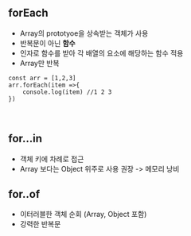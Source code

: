 ## forEach 

- Array의 prototyoe을 상속받는 객체가 사용
- 반복문이 아닌 **함수**
- 인자로 함수를 받아 각 배열의 요소에 해당하는 함수 적용
- Array만 반복

```
const arr = [1,2,3]
arr.forEach(item =>{
    console.log(item) //1 2 3
})
```
<br>

## for...in

- 객체 키에 차례로 접근
- Array 보다는 Object 위주로 사용 권장 -> 메모리 낭비


## for..of
- 이터러블한 객체 순회 (Array, Object 포함)
- 강력한 반복문
